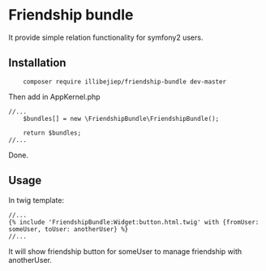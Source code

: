 # Friendship bundle

It provide simple relation functionality for symfony2 users.

## Installation

```
    composer require illibejiep/friendship-bundle dev-master
```

Then add in AppKernel.php

```
//...
    $bundles[] = new \FriendshipBundle\FriendshipBundle();

    return $bundles;
//...
```

Done.

## Usage

In twig template:

```
//...
{% include 'FriendshipBundle:Widget:button.html.twig' with {fromUser: someUser, toUser: anotherUser} %}
//...
```

It will show friendship button for someUser to manage friendship with anotherUser.
